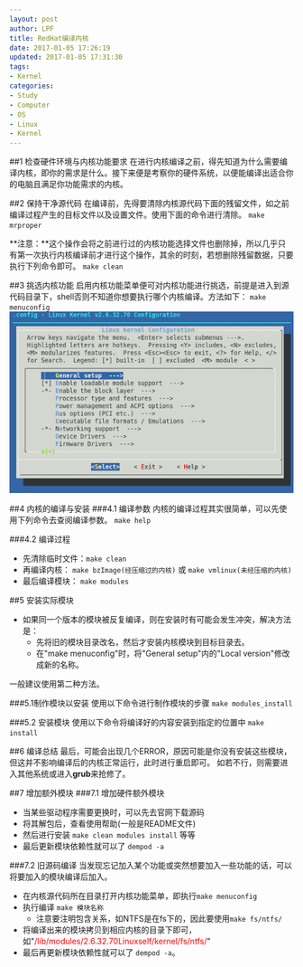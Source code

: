 ```yaml
---
layout: post
author: LPF
title: RedHat编译内核
date: 2017-01-05 17:26:19
updated: 2017-01-05 17:31:30
tags:
- Kernel
categories:
- Study
- Computer
- OS
- Linux
- Kernel
---
```

##1 检查硬件环境与内核功能要求
在进行内核编译之前，得先知道为什么需要编译内核，即你的需求是什么。接下来便是考察你的硬件系统，以便能编译出适合你的电脑且满足你功能需求的内核。

##2 保持干净源代码
在编译前，先得要清除内核源代码下面的残留文件，如之前编译过程产生的目标文件以及设置文件。使用下面的命令进行清除。
`make mrproper`

**注意：**这个操作会将之前进行过的内核功能选择文件也删除掉，所以几乎只有第一次执行内核编译前才进行这个操作，其余的时刻，若想删除残留数据，只要执行下列命令即可。
`make clean`

##3 挑选内核功能
启用内核功能菜单便可对内核功能进行挑选，前提是进入到源代码目录下，shell否则不知道你想要执行哪个内核编译。方法如下：
`make menuconfig`
![](../post_img/586e1140ab6441236e0048f3)

##4 内核的编译与安装
###4.1 编译参数
内核的编译过程其实很简单，可以先使用下列命令去查阅编译参数。
`make help`

###4.2 编译过程
* 先清除临时文件：`make clean`
* 再编译内核：    `make bzImage(经压缩过的内核)` 或 `make vmlinux(未经压缩的内核)`
* 最后编译模块：  `make modules`

##5 安装实际模块
* 如果同一个版本的模块被反复编译，则在安装时有可能会发生冲突，解决方法是：
    - 先将旧的模块目录改名，然后才安装内核模块到目标目录去。
    - 在"make menuconfig"时，将"General setup"内的"Local version"修改成新的名称。
   
 一般建议使用第二种方法。

###5.1制作模块以安装
使用以下命令进行制作模块的步骤
`make modules_install`

###5.2 安装模块
使用以下命令将编译好的内容安装到指定的位置中
`make install`

##6 编译总结
最后，可能会出现几个ERROR，原因可能是你没有安装这些模块，但这并不影响编译后的内核正常运行，此时进行重启即可。
如若不行，则需要进入其他系统或进入**grub**来抢修了。

##7 增加额外模块
###7.1 增加硬件额外模块

* 当某些驱动程序需要更换时，可以先去官网下载源码
* 将其解包后，查看使用帮助(一般是README文件)
* 然后进行安装 `make clean modules install` 等等
* 最后更新模块依赖性就可以了 `dempod -a`
    
###7.2 旧源码编译
当发现忘记加入某个功能或突然想要加入一些功能的话，可以将要加入的模块编译后加入。
* 在内核源代码所在目录打开内核功能菜单，即执行`make menuconfig`
* 执行编译 `make 模块名称` 
    * 注意要注明包含关系，如NTFS是在fs下的，因此要使用`make fs/ntfs/`
* 将编译出来的模块拷贝到相应内核的目录下即可，如"<font color=red>/lib/modules/2.6.32.70Linuxself/kernel/fs/ntfs/</font>"
* 最后再更新模块依赖性就可以了 `dempod -a`。
    